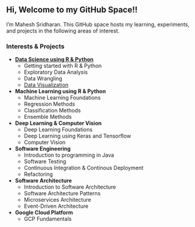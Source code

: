## Hi, Welcome to my GitHub Space!!

I’m Mahesh Sridharan. This GitHub space hosts my learning, experiments,
and projects in the following areas of interest.

### Interests & Projects

-   [**Data Science using R &
    Python**](https://maheshsridharan.github.io/Data-Science-using-R-Python)
    -   Getting started with R & Python
    -   Exploratory Data Analysis
    -   Data Wrangling
    -   [Data Visualization](https://maheshsridharan.github.io/Data-Science-using-R-Python/Data%20Visualisation)
-   **Machine Learning using R & Python**
    -   Machine Learning Foundations
    -   Regression Methods
    -   Classification Methods
    -   Ensemble Methods
-   **Deep Learning & Computer Vision**
    -   Deep Learning Foundations
    -   Deep Learning using Keras and Tensorflow
    -   Computer Vision
-   **Software Engineering**
    - Introduction to programming in Java
    - Software Testing
    - Continuous Integration & Continous Deployment
    - Refactoring
-   **Software Architecture**
    - Introduction to Software Architecture
    - Software Architecture Patterns
    - Microservices Architecture
    - Event-Driven Architecture
-   **Google Cloud Platform**
    -   GCP Fundamentals
